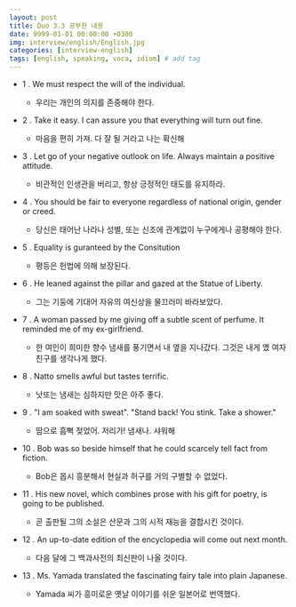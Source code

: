 ```yaml
---
layout: post
title: Duo 3.3 공부한 내용
date: 9999-01-01 00:00:00 +0300
img: interview/english/English.jpg
categories: [interview-english] 
tags: [english, speaking, voca, idiom] # add tag
---
```


+ 1 . We must respect the will of the individual.
    + 우리는 개인의 의지를 존중해야 한다.
        
+ 2 . Take it easy. I can assure you that everything will turn out fine.
    + 마음을 편히 가져. 다 잘 될 거라고 나는 확신해
        
+ 3 . Let go of your negative outlook on life. Always maintain a positive attitude.
    + 비관적인 인생관을 버리고, 항상 긍정적인 태도를 유지하라.
    
+ 4 . You should be fair to everyone regardless of national origin, gender or creed.
    + 당신은 태어난 나라나 성별, 또는 신조에 관계없이 누구에게나 공평해야 한다.

+ 5 . Equality is guranteed by the Consitution
    + 평등은 헌법에 의해 보장된다.
    
+ 6 . He leaned against the pillar and gazed at the Statue of Liberty.
    + 그는 기둥에 기대어 자유의 여신상을 물끄러미 바라보았다.

+ 7 . A woman passed by me giving off a subtle scent of perfume. It reminded me of my ex-girlfriend.
    + 한 여인이 희미한 향수 냄새를 풍기면서 내 옆을 지나갔다. 그것은 내게 옜 여자친구를 생각나게 했다.
    
+ 8 . Natto smells awful but tastes terrific.
    + 낫또는 냄새는 심하지만 맛은 아주 좋다.
    
+ 9 . "I am soaked with sweat". "Stand back! You stink. Take a shower."
    + 땀으로 흠뻑 젖었어. 저리가! 냄새나. 샤워해
    
+ 10 . Bob was so beside himself that he could scarcely tell fact from fiction.
    + Bob은 몹시 흥분해서 현실과 허구를 거의 구별할 수 없었다. 
    
+ 11 . His new novel, which combines prose with his gift for poetry, is going to be published.
    + 곧 출판될 그의 소설은 산문과 그의 시적 재능을 결합시킨 것이다.
    
+ 12 . An up-to-date edition of the encyclopedia will come out next month.
    + 다음 달에 그 백과사전의 최신판이 나올 것이다.
    
+ 13 . Ms. Yamada translated the fascinating fairy tale into plain Japanese.
    + Yamada 씨가 흥미로운 옛날 이야기를 쉬운 일본어로 번역했다.